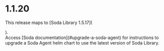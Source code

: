 # 1.1.20

This release maps to \[Soda Library 1.5.17]\(

).\
Access \[Soda documentation]\(#upgrade-a-soda-agent) for instructions to upgrade a Soda Agent helm chart to use the latest version of Soda Library.
